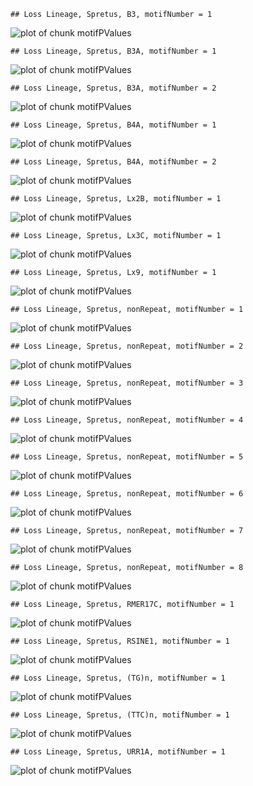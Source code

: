 

```
## Loss Lineage, Spretus, B3, motifNumber = 1
```

![plot of chunk motifPValues](figure/motifPValues1.png) 

```
## Loss Lineage, Spretus, B3A, motifNumber = 1
```

![plot of chunk motifPValues](figure/motifPValues2.png) 

```
## Loss Lineage, Spretus, B3A, motifNumber = 2
```

![plot of chunk motifPValues](figure/motifPValues3.png) 

```
## Loss Lineage, Spretus, B4A, motifNumber = 1
```

![plot of chunk motifPValues](figure/motifPValues4.png) 

```
## Loss Lineage, Spretus, B4A, motifNumber = 2
```

![plot of chunk motifPValues](figure/motifPValues5.png) 

```
## Loss Lineage, Spretus, Lx2B, motifNumber = 1
```

![plot of chunk motifPValues](figure/motifPValues6.png) 

```
## Loss Lineage, Spretus, Lx3C, motifNumber = 1
```

![plot of chunk motifPValues](figure/motifPValues7.png) 

```
## Loss Lineage, Spretus, Lx9, motifNumber = 1
```

![plot of chunk motifPValues](figure/motifPValues8.png) 

```
## Loss Lineage, Spretus, nonRepeat, motifNumber = 1
```

![plot of chunk motifPValues](figure/motifPValues9.png) 

```
## Loss Lineage, Spretus, nonRepeat, motifNumber = 2
```

![plot of chunk motifPValues](figure/motifPValues10.png) 

```
## Loss Lineage, Spretus, nonRepeat, motifNumber = 3
```

![plot of chunk motifPValues](figure/motifPValues11.png) 

```
## Loss Lineage, Spretus, nonRepeat, motifNumber = 4
```

![plot of chunk motifPValues](figure/motifPValues12.png) 

```
## Loss Lineage, Spretus, nonRepeat, motifNumber = 5
```

![plot of chunk motifPValues](figure/motifPValues13.png) 

```
## Loss Lineage, Spretus, nonRepeat, motifNumber = 6
```

![plot of chunk motifPValues](figure/motifPValues14.png) 

```
## Loss Lineage, Spretus, nonRepeat, motifNumber = 7
```

![plot of chunk motifPValues](figure/motifPValues15.png) 

```
## Loss Lineage, Spretus, nonRepeat, motifNumber = 8
```

![plot of chunk motifPValues](figure/motifPValues16.png) 

```
## Loss Lineage, Spretus, RMER17C, motifNumber = 1
```

![plot of chunk motifPValues](figure/motifPValues17.png) 

```
## Loss Lineage, Spretus, RSINE1, motifNumber = 1
```

![plot of chunk motifPValues](figure/motifPValues18.png) 

```
## Loss Lineage, Spretus, (TG)n, motifNumber = 1
```

![plot of chunk motifPValues](figure/motifPValues19.png) 

```
## Loss Lineage, Spretus, (TTC)n, motifNumber = 1
```

![plot of chunk motifPValues](figure/motifPValues20.png) 

```
## Loss Lineage, Spretus, URR1A, motifNumber = 1
```

![plot of chunk motifPValues](figure/motifPValues21.png) 
  
